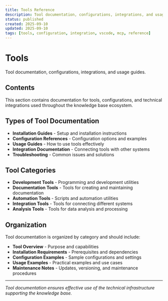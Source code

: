 ```yaml
---
title: Tools Reference
description: Tool documentation, configurations, integrations, and usage guides for the AI knowledge base ecosystem
status: published
created: 2025-09-10
updated: 2025-09-10
tags: [tools, configuration, integration, vscode, mcp, reference]
---
```


# Tools

Tool documentation, configurations, integrations, and usage guides.

## Contents

This section contains documentation for tools, configurations, and technical integrations used throughout the knowledge base ecosystem.

## Types of Tool Documentation

- **Installation Guides** - Setup and installation instructions
- **Configuration References** - Configuration options and examples
- **Usage Guides** - How to use tools effectively
- **Integration Documentation** - Connecting tools with other systems
- **Troubleshooting** - Common issues and solutions

## Tool Categories

- **Development Tools** - Programming and development utilities
- **Documentation Tools** - Tools for creating and maintaining documentation
- **Automation Tools** - Scripts and automation utilities
- **Integration Tools** - Tools for connecting different systems
- **Analysis Tools** - Tools for data analysis and processing

## Organization

Tool documentation is organized by category and should include:

- **Tool Overview** - Purpose and capabilities
- **Installation Requirements** - Prerequisites and dependencies
- **Configuration Examples** - Sample configurations and settings
- **Usage Examples** - Practical examples and use cases
- **Maintenance Notes** - Updates, versioning, and maintenance procedures

---

*Tool documentation ensures effective use of the technical infrastructure supporting the knowledge base.*
